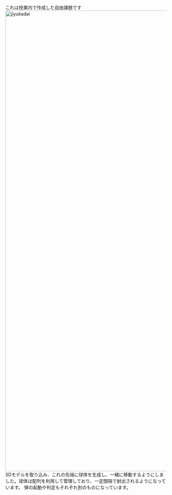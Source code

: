 これは授業内で作成した自由課題です
<img width="1440" alt="jiyukadai" src="https://github.com/user-attachments/assets/8d576ac1-6211-480d-9dc5-3983ec2445ca">
SDモデルを取り込み、これの先端に球体を生成し、一緒に移動するようにしました。球体は配列を利用して管理しており、一定間隔で射出されるようになっています。
弾の起動や判定もそれぞれ別のものになっています。
